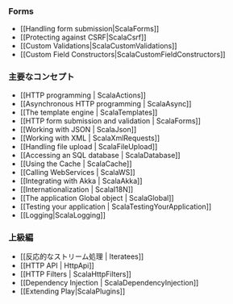 <!--- Copyright (C) 2009-2013 Typesafe Inc. <http://www.typesafe.com> -->
### Forms

- [[Handling form submission|ScalaForms]]
- [[Protecting against CSRF|ScalaCsrf]]
- [[Custom Validations|ScalaCustomValidations]]
- [[Custom Field Constructors|ScalaCustomFieldConstructors]]

<!--
### Main concepts
-->
### 主要なコンセプト

- [[HTTP programming | ScalaActions]]
- [[Asynchronous HTTP programming | ScalaAsync]]
- [[The template engine | ScalaTemplates]]
- [[HTTP form submission and validation | ScalaForms]]
- [[Working with JSON | ScalaJson]]
- [[Working with XML | ScalaXmlRequests]]
- [[Handling file upload | ScalaFileUpload]]
- [[Accessing an SQL database | ScalaDatabase]]
- [[Using the Cache | ScalaCache]]
- [[Calling WebServices | ScalaWS]]
- [[Integrating with Akka | ScalaAkka]]
- [[Internationalization | ScalaI18N]]
- [[The application Global object | ScalaGlobal]]
- [[Testing your application | ScalaTestingYourApplication]]
- [[Logging|ScalaLogging]]
    
<!--
### Advanced topics
-->
### 上級編

<!--
- [[Handling data streams reactively | Iteratees]]
-->
- [[反応的なストリーム処理 | Iteratees]]
- [[HTTP API | HttpApi]]
- [[HTTP Filters | ScalaHttpFilters]]
- [[Dependency Injection | ScalaDependencyInjection]]
- [[Extending Play|ScalaPlugins]]
